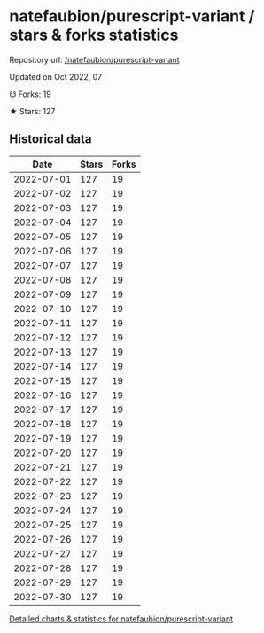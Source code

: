 # natefaubion/purescript-variant / stars & forks statistics

Repository url: [/natefaubion/purescript-variant](https://github.com/natefaubion/purescript-variant)

Updated on Oct 2022, 07

☋ Forks: 19

★ Stars: 127

## Historical data
| Date | Stars | Forks |
|------|-------|-------|
| 2022-07-01 | 127 | 19 | 
| 2022-07-02 | 127 | 19 | 
| 2022-07-03 | 127 | 19 | 
| 2022-07-04 | 127 | 19 | 
| 2022-07-05 | 127 | 19 | 
| 2022-07-06 | 127 | 19 | 
| 2022-07-07 | 127 | 19 | 
| 2022-07-08 | 127 | 19 | 
| 2022-07-09 | 127 | 19 | 
| 2022-07-10 | 127 | 19 | 
| 2022-07-11 | 127 | 19 | 
| 2022-07-12 | 127 | 19 | 
| 2022-07-13 | 127 | 19 | 
| 2022-07-14 | 127 | 19 | 
| 2022-07-15 | 127 | 19 | 
| 2022-07-16 | 127 | 19 | 
| 2022-07-17 | 127 | 19 | 
| 2022-07-18 | 127 | 19 | 
| 2022-07-19 | 127 | 19 | 
| 2022-07-20 | 127 | 19 | 
| 2022-07-21 | 127 | 19 | 
| 2022-07-22 | 127 | 19 | 
| 2022-07-23 | 127 | 19 | 
| 2022-07-24 | 127 | 19 | 
| 2022-07-25 | 127 | 19 | 
| 2022-07-26 | 127 | 19 | 
| 2022-07-27 | 127 | 19 | 
| 2022-07-28 | 127 | 19 | 
| 2022-07-29 | 127 | 19 | 
| 2022-07-30 | 127 | 19 | 


[Detailed charts & statistics for natefaubion/purescript-variant](https://reviewgithub.com/rep/natefaubion/purescript-variant)
